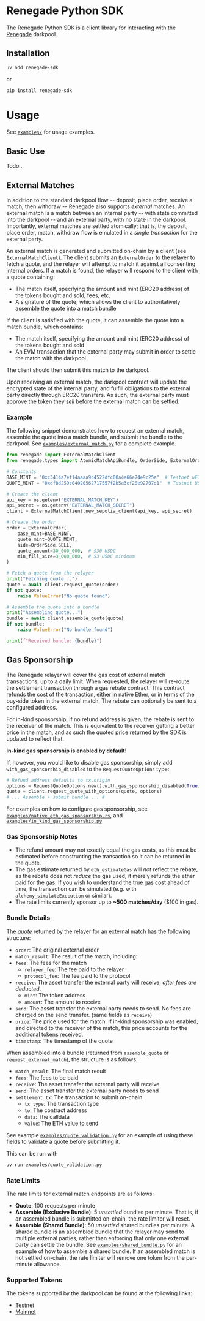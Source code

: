 # Renegade Python SDK
The Renegade Python SDK is a client library for interacting with the [Renegade](https://renegade.fi/) darkpool.

## Installation
```bash
uv add renegade-sdk
```
or
```bash
pip install renegade-sdk
```

# Usage
See [`examples/`](examples/) for usage examples.

## Basic Use
Todo... 

## External Matches
In addition to the standard darkpool flow -- deposit, place order, receive a match, then withdraw -- Renegade also supports *external* matches. An external match is a match between an internal party -- with state committed into the darkpool -- and an external party, with no state in the darkpool. Importantly, external matches are settled atomically; that is, the deposit, place order, match, withdraw flow is emulated in a _single transaction_ for the external party.

An external match is generated and submitted on-chain by a client (see `ExternalMatchClient`). The client submits an `ExternalOrder` to the relayer to fetch a quote, and the relayer will attempt to match it against all consenting internal orders. If a match is found, the relayer will respond to the client with a quote containing:
- The match itself, specifying the amount and mint (ERC20 address) of the tokens bought and sold, fees, etc.
- A signature of the quote; which allows the client to authoritatively assemble the quote into a match bundle

If the client is satisfied with the quote, it can assemble the quote into a match bundle, which contains:
- The match itself, specifying the amount and mint (ERC20 address) of the tokens bought and sold
- An EVM transaction that the external party may submit in order to settle the match with the darkpool

The client should then submit this match to the darkpool.

Upon receiving an external match, the darkpool contract will update the encrypted state of the internal party, and fulfill obligations to the external party directly through ERC20 transfers. As such, the external party must approve the token they _sell_ before the external match can be settled.


### Example
The following snippet demonstrates how to request an external match, assemble the quote into a match bundle, and submit the bundle to the darkpool. See [`examples/external_match.py`](examples/external_match.py) for a complete example.
```python
from renegade import ExternalMatchClient
from renegade.types import AtomicMatchApiBundle, OrderSide, ExternalOrder

# Constants
BASE_MINT = "0xc3414a7ef14aaaa9c4522dfc00a4e66e74e9c25a"  # Testnet wETH
QUOTE_MINT = "0xdf8d259c04020562717557f2b5a3cf28e92707d1"  # Testnet USDC

# Create the client
api_key = os.getenv("EXTERNAL_MATCH_KEY")
api_secret = os.getenv("EXTERNAL_MATCH_SECRET")
client = ExternalMatchClient.new_sepolia_client(api_key, api_secret)

# Create the order
order = ExternalOrder(
    base_mint=BASE_MINT,
    quote_mint=QUOTE_MINT,
    side=OrderSide.SELL,
    quote_amount=30_000_000,  # $30 USDC
    min_fill_size=3_000_000,  # $3 USDC minimum
)

# Fetch a quote from the relayer
print("Fetching quote...")
quote = await client.request_quote(order)
if not quote:
    raise ValueError("No quote found")

# Assemble the quote into a bundle
print("Assembling quote...")
bundle = await client.assemble_quote(quote)
if not bundle:
    raise ValueError("No bundle found")

print(f"Received bundle: {bundle}")
```

## Gas Sponsorship

The Renegade relayer will cover the gas cost of external match transactions, up to a daily limit. When requested, the relayer will re-route the settlement transaction through a gas rebate contract. This contract refunds the cost of the transaction, either in native Ether, or in terms of the buy-side token in the external match.
The rebate can optionally be sent to a configured address.

For in-kind sponsorship, if no refund address is given, the rebate is sent to the receiver of the match. This is equivalent to the receiver getting a better price in the match, and as such the quoted price returned by the SDK is updated to reflect that.

**In-kind gas sponsorship is enabled by default!**

If, however, you would like to disable gas sponsorship, simply add `with_gas_sponsorship_disabled` to the `RequestQuoteOptions` type:
```python
# Refund address defaults to tx.origin
options = RequestQuoteOptions.new().with_gas_sponsorship_disabled(True)
quote = client.request_quote_with_options(quote, options)
# ... Assemble + submit bundle ... #
```

For examples on how to configure gas sponsorship, see [`examples/native_eth_gas_sponsorship.rs`](examples/native_eth_gas_sponsorship.py), and [`examples/in_kind_gas_sponsorship.py`](examples/in_kind_gas_sponsorship.py)

### Gas Sponsorship Notes

- The refund amount may not exactly equal the gas costs, as this must be estimated before constructing the transaction so it can be returned in the quote.
- The gas estimate returned by `eth_estimateGas` will _not_ reflect the rebate, as the rebate does not _reduce_ the gas used; it merely refunds the ether paid for the gas. If you wish to understand the true gas cost ahead of time, the transaction can be simulated (e.g. with `alchemy_simulateExecution` or similar).
- The rate limits currently sponsor up to **~500 matches/day** ($100 in gas). 

### Bundle Details
The *quote* returned by the relayer for an external match has the following structure:
- `order`: The original external order
- `match_result`: The result of the match, including:
- `fees`: The fees for the match
    - `relayer_fee`: The fee paid to the relayer
    - `protocol_fee`: The fee paid to the protocol
- `receive`: The asset transfer the external party will receive, *after fees are deducted*.
    - `mint`: The token address
    - `amount`: The amount to receive
- `send`: The asset transfer the external party needs to send. No fees are charged on the send transfer. (same fields as `receive`)
- `price`: The price used for the match. If in-kind sponsorship was enabled, and directed to the receiver of the match, this price accounts for the additional tokens received.
- `timestamp`: The timestamp of the quote

When assembled into a bundle (returned from `assemble_quote` or `request_external_match`), the structure is as follows:
- `match_result`: The final match result
- `fees`: The fees to be paid
- `receive`: The asset transfer the external party will receive
- `send`: The asset transfer the external party needs to send
- `settlement_tx`: The transaction to submit on-chain
    - `tx_type`: The transaction type
    - `to`: The contract address
    - `data`: The calldata
    - `value`: The ETH value to send

See example [`examples/quote_validation.py`](examples/quote_validation.py) for an example of using these fields to validate a quote before submitting it.

This can be run with
```bash
uv run examples/quote_validation.py
```

### Rate Limits
The rate limits for external match endpoints are as follows: 
- **Quote**: 100 requests per minute
- **Assemble (Exclusive Bundle)**: 5 _unsettled_ bundles per minute. That is, if an assembled bundle is submitted on-chain, the rate limiter will reset. 
- **Assemble (Shared Bundle)**: 50 _unsettled_ shared bundles per minute. A shared bundle is an assembled bundle that the relayer may send to multiple external parties, rather than enforcing that only one external party can settle the bundle. See [`examples/shared_bundle.py`](examples/shared_bundle.py) for an example of how to assemble a shared bundle.
If an assembled match is not settled on-chain, the rate limiter will remove one token from the per-minute allowance.

### Supported Tokens
The tokens supported by the darkpool can be found at the following links:
- [Testnet](https://github.com/renegade-fi/token-mappings/blob/main/testnet.json)
- [Mainnet](https://github.com/renegade-fi/token-mappings/blob/main/mainnet.json)